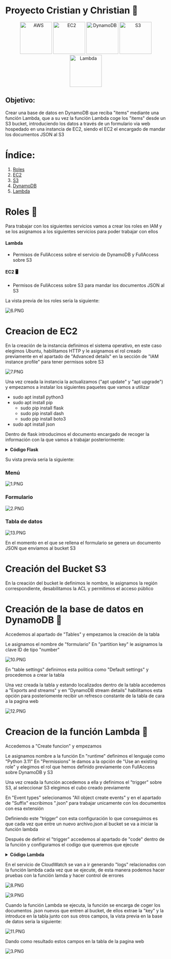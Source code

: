 <!DOCTYPE html>
<html>

# Proyecto Cristian y Christian 🚀

<div align="center">
  <img src="https://simpleicons.org/icons/amazonaws.svg" alt="AWS" width="100" />
  <img src="https://simpleicons.org/icons/amazonec2.svg" alt="EC2" width="100" />
  <img src="https://simpleicons.org/icons/amazondynamodb.svg" alt="DynamoDB" width="100" />
  <img src="https://simpleicons.org/icons/amazons3.svg" alt="S3" width="100" />
  <img src="https://simpleicons.org/icons/awslambda.svg" alt="Lambda" width="100" />
</div>

## Objetivo:
 Crear una base de datos en DynamoDB que reciba "items" mediante una función Lambda, que a su vez la función Lambda coge los "items" desde un S3 bucket, introduciendo los datos a través de un formulario via web hospedado en una instancia de EC2, siendo el EC2 el encargado de mandar los documentos JSON al S3

# Índice:

<ol>
  <li><a href="#roles">Roles</a></li>
  <li><a href="#instancia">EC2</a></li>
  <li><a href="#s3">S3</a></li>
  <li><a href="#dynamodb">DynamoDB</a></li>
  <li><a href="#funcion">Lambda</a></li>
</ol>

<a id="roles 🤖"></a>

# Roles 🤖

Para trabajar con los siguientes servicios vamos a crear los roles en IAM y se los asignamos a los siguientes servicios para poder trabajar con ellos

#### Lambda
- Permisos de FullAccess sobre el servicio de DynamoDB y FullAccess sobre S3

#### EC2 🖥️

- Permisos de FullAccess sobre S3 para mandar los documentos JSON al S3

La vista previa de los roles seria la siguiente:

![6.PNG](img/6.PNG)

<a id="instancia"></a>

# Creacion de EC2

En la creación de la instancia definimos el sistema operativo, en este caso elegimos Ubuntu, habilitamos HTTP y le asignamos el rol creado previamente en el apartado de "Advanced details" en la sección de "IAM instance profile" para tener permisos sobre S3

![7.PNG](img/7.PNG)

Una vez creada la instancia la actualizamos ("apt update" y "apt upgrade") y empezamos a instalar los siguientes paquetes que vamos a utilizar


- sudo apt install python3
- sudo apt install pip
   - sudo pip install flask
   - sudo pip install dash 
   - sudo pip install boto3
- sudo apt install json


Dentro de flask introducimos el documento encargado de recoger la información con la que vamos a trabajar posteriormente:

<details>
  <summary><b>Código Flask</b></summary>

```python
import json
import boto3
import dash
from dash import dcc, html, dash_table
import random
import datetime

# Creamos una aplicación Dash
app = dash.Dash(__name__)

# Configuramos la conexión a la tabla de DynamoDB
dynamodb = boto3.resource('dynamodb', region_name='eu-west-3') #colocar la region que corresponde
tabla_usuarios = dynamodb.Table('formulario') #colocar nopmbre que le hayas puesto a la tabla

# Función para obtener los datos de la tabla de DynamoDB
def obtener_datos_dynamodb():
    response = tabla_usuarios.scan()
    items = response['Items']
    return items

# Definimos el estilo CSS para la página
external_stylesheets = ['https://codepen.io/chriddyp/pen/bWLwgP.css']
app = dash.Dash(__name__, external_stylesheets=external_stylesheets)

# Definimos el diseño general de la aplicación
app.layout = html.Div(style={'backgroundColor': 'white', 'padding': '20px', 'text-align': 
'center'}, children=[
    html.Div([
        html.H1('Cloud App', style={'color': 'black'}),
    ], style={'display': 'flex', 'align-items': 'center', 'justify-content': 'center', 
'margin-bottom': '20px'}),

    # Menú de navegación
    html.Div([
        dcc.Link(html.Button('Formulario de Usuarios', id='btn-formulario', n_clicks=0,
                             style={'background-color': 'black', 'color': 'white', 'border': 
'none', 'margin': '10px', 'box-shadow': '2px 2px 5px 0px #000000'}),
                 href='/formulario'),
        dcc.Link(html.Button('Tabla de Usuarios', id='btn-tabla-usuarios', n_clicks=0,
                             style={'background-color': 'black', 'color': 'white', 'border': 
'none', 'margin': '10px', 'box-shadow': '2px 2px 5px 0px #000000'}),
                 href='/tabla_usuarios'),
    ], style={'display': 'flex', 'justify-content': 'center'}),

    # Aquí se mostrará el contenido
    dcc.Location(id='url', refresh=False),
    html.Div(id='page-content'),
])

# Callback para cargar el contenido de las páginas
@app.callback(
    dash.dependencies.Output('page-content', 'children'),
    [dash.Input('url', 'pathname')]
)
def display_page(pathname):
    if pathname == '/formulario':
        # Si el usuario navega al formulario, muestra el contenido del formulario
        return html.Div([
            html.H1('Formulario de Usuarios', style={'color': 'black'}),
            dcc.Input(id='nombre', type='text', placeholder='Nombre', value='', 
style={'margin-bottom': '10px'}),
            dcc.Input(id='email', type='email', placeholder='Email', value='', 
style={'margin-bottom': '10px'}),
            html.Button('Enviar', id='submit-button', n_clicks=0,
                        style={'background-color': 'black', 'color': 'white', 'border': 'none', 
'box-shadow': '2px 2px 5px 0px #000000'}),
            html.Div(id='output-container-button', children='', style={'margin-top': '10px', 
'color': 'black'})
        ])
    elif pathname == '/tabla_usuarios':
        # Si el usuario navega a la tabla de usuarios, muestra el contenido de la tabla
        data = obtener_datos_dynamodb()
        return html.Div([
            html.H1('Usuarios registrados', style={'color': 'black'}),
            dash_table.DataTable(
                columns=[{'name': key, 'id': key} for key in data[0].keys()],
                data=data,
                style_table={'overflowX': 'auto', 'border': '1px solid black', 'backgroundColor': 
'white'},
                style_header={'backgroundColor': 'black', 'color': 'white', 'fontWeight': 'bold'},
                style_cell={'textAlign': 'left', 'border': '1px solid black'},
                style_data={'border': '1px solid black'},
                style_as_list_view=True
            )
        ])
# Ruta para manejar la subida de datos del formulario
@app.callback(
    dash.dependencies.Output('output-container-button', 'children'),
    [dash.Input('submit-button', 'n_clicks'),
     dash.State('nombre', 'value'),
     dash.State('email', 'value')]
)
def submit_form(n_clicks, nombre, email):
    # Obtenemos los datos del formulario
    usuario = {
        'ID': random.randint(100000, 999999),
        'Nombre': nombre,
        'Correo electrónico': email,
        'Fecha de registro': datetime.date.today().strftime('%Y-%m-%d')
    }
    tabla_usuarios.put_item(Item=usuario)
    return f'Se ha enviado el formulario: {nombre}, {email}'

if __name__ == '__main__':
    app.run_server(host='0.0.0.0', port=80, debug=True)
```
</details>

Su vista previa seria la siguiente:

### Menú
![1.PNG](img/1.PNG)
### Formulario
![2.PNG](img/2.PNG)
### Tabla de datos
![13.PNG](img/13.PNG)

En el momento en el que se rellena el formulario se genera un documento JSON que enviamos al bucket S3


<a id="s3"></a>

# Creación del Bucket S3

En la creación del bucket le definimos le nombre, le asignamos la región correspondiente, desabilitamos la ACL y permitimos el acceso público

<a id="dynamodb"></a>

# Creación de la base de datos en DynamoDB 💾

Accedemos al apartado de "Tables" y empezamos la creación de la tabla

Le asignamos el nombre de "formulario"
En "partition key" le asignamos la clave ID de tipo "number"

![10.PNG](img/10.PNG)

En "table settings" definimos esta politica como "Default settings" y procedemos a crear la tabla

Una vez creada la tabla y estando localizados dentro de la tabla accedemos a "Exports and streams" y en "DynamoDB stream details" habilitamos esta opción para posteriomente recibir un refresco constante de la tabla de cara a la pagina web

![12.PNG](img/12.PNG)


<a id="funcion"></a>

# Creacion de la función Lambda 🚀

Accedemos a "Create funcion" y empezamos

Le asignamos nombre a la función
En "runtime" definimos el lenguaje como "Python 3.11" 
En "Permissions" le damos a la opción de "Use an existing role" y elegimos el rol que hemos definido previamente con FullAccess sobre DynamoDB y S3

Una vez creada la función accedemos a ella y definimos el "trigger" sobre S3, al seleccionar S3 elegimos el cubo creado previamente

En "Event types" selecionamos "All object create events" y en el apartado de "Suffix" escribimos ".json" para trabajar unicamente con los documentos con esa extensión 

Definiendo este "trigger" con esta configuración lo que conseguimos es que cada vez que entre un nuevo archivo.json al bucket se va a iniciar la función lambda

Después de definir el "trigger" accedemos al apartado de "code" dentro de la función y configuramos el codigo que queremos que ejecute

<details>
  <summary><b>Código Lambda</b></summary>

```python

import boto3
import json

s3_client = boto3.client('s3')
dynamodb = boto3.resource('dynamodb')

def lambda_handler(event, context):
    
    print(event)

    bucket = event['Records'][0]['s3']['bucket']['name']
    
    print("Encontramos el nombre del cubo")
    
    json_file_name = event['Records'][0]['s3']['object']['key']
    
    print("Encontramos la llave")
    
    json_object = s3_client.get_object(Bucket=bucket,Key=json_file_name)
    
    print("Encontramos el fichero")
    
    jsonFileReader = json_object['Body'].read().decode('utf')
    jsonDict = json.loads(jsonFileReader)

    table = dynamodb.Table('formulario')
    table.put_item(Item=jsonDict)

    print("metemos el fichero a la tabla")

    return 'Hello from Lambda'

```
</details>

En el servicio de CloudWatch se van a ir generando "logs" relacionados con la función lambda cada vez que se ejecute, de esta manera podemos hacer pruebas con la función lamda y hacer control de errores

![8.PNG](img/8.PNG)

![9.PNG](img/9.PNG)

Cuando la función Lambda se ejecuta, la función se encarga de coger los documentos .json nuevos que entren al bucket, de ellos extrae la "key" y la introduce en la tabla junto con sus otros campos, la vista previa en la base de datos seria la siguiente:

![11.PNG](img/11.PNG)

Dando como resultado estos campos en la tabla de la pagina web

![3.PNG](img/3.PNG)
